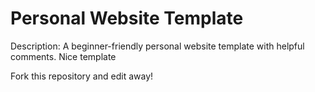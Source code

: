# Personal Website Template

Description: A beginner-friendly personal website template with helpful comments.
Nice template

Fork this repository and edit away!
